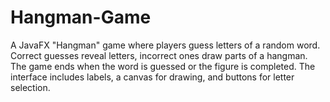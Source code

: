 # Hangman-Game
 A JavaFX "Hangman" game where players guess letters of a random word. Correct guesses reveal letters, incorrect ones draw parts of a hangman. The game ends when the word is guessed or the figure is completed. The interface includes labels, a canvas for drawing, and buttons for letter selection.
